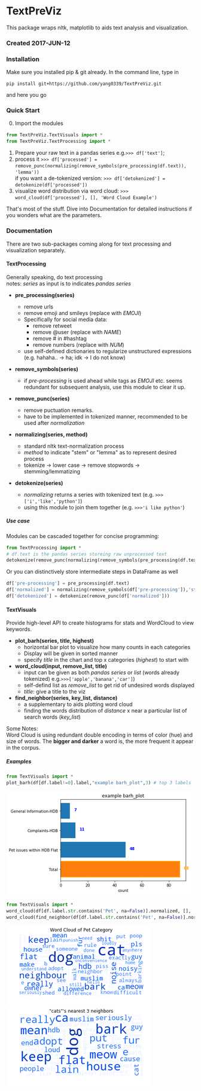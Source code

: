 # TextPreViz

This package wraps nltk, matplotlib to aids text analysis and visualization.
### Created 2017-JUN-12

### Installation
Make sure you installed pip & git already.
In the command line,  type in
```
pip install git+https://github.com/yang0339/TextPreViz.git
```
and here you go

### Quick Start
0. Import the modules
```python
from TextPreViz.TextVisuals import *
from TextPreViz.TextProcessing import *
```
1. Prepare your raw text in a pandas series e.g.```>>> df['text']```;
2. process it ```>>> df['processed'] = remove_punc(normalizing(remove_symbols(pre_processing(df.text)), 'lemma'))```<br>
if you want a de-tokenized version: ```>>> df['detokenized'] = detokenize(df['processed'])```
3. visualize word distribution via word cloud: ```>>> word_cloud(df['processed'], [], 'Word Cloud Example')```

That's most of the stuff. Dive into Documentation for detailed instructions if you wonders what are the parameters.

### Documentation
There are two sub-packages coming along for text processing and visualization separately.
#### TextProcessing
Generally speaking, do text processing <br>
notes: *series* as input is to indicates *pandas series*
* **pre_processing(series)**
    - remove urls
    - remove emoji and smileys (replace with $EMOJI$)
    - Specifically for social media data:
        - remove retweet
        - remove @user (replace with $NAME$)
        - remove \# in \#hashtag
        - remove numbers (replace with $NUM$)
    - use self-defined dictionaries to regularize unstructured expressions (e.g. hahaha.. -> ha; idk -> I do not know)

* **remove_symbols(series)**
    - if *pre-processing* is used ahead while tags as $EMOJI$ etc. seems redundant for subsequent analysis, use this module to clear it up.
* **remove_punc(series)**
    - remove puctuation remarks.
    - have to be implemented in tokenized manner, recommended to be used after *normalization*
* **normalizing(series, method)**
    - standard nltk text-normalization process
    - *method* to indicate "stem" or "lemma" as to represent desired process
    - tokenize -> lower case -> remove stopwords -> stemming/lemmatizing
* **detokenize(series)**
    - *normalizing* returns a series with tokenized text (e.g. ```>>>['i','like','python']```) 
    - using this module to join them together (e.g. ```>>>'i like python'```)

##### Use case

Modules can be cascaded together for concise programming:
```python
from TextProcessing import * 
# df.text is the pandas series storeing raw unprocessed text
detokenize(remove_punc(normalizing(remove_symbols(pre_processing(df.text)), 'lemma')))
```
Or you can distinctively store intermediate steps in DataFrame as well
```python
df['pre-processing'] = pre_processing(df.text)
df['normalized'] = normalizing(remove_symbols(df['pre-processing']),'stem')
df['detokenized'] = detokenize(remove_punc(df['normalized']))
```

#### TextVisuals
Provide high-level API to create histograms for stats and WordCloud to view keywords.
* **plot_barh(series, title, highest)**
    - horizontal bar plot to visualize how many counts in each categories 
    - Display will be given in sorted manner
    - specify *title* in the chart and top x categories (*highest*) to start with
* **word_cloud(input, remove_list, title)**
    - input can be given as both *pandas series* or *list* (words already tokenized) e.g.```>>>['apple','banana','car']```)
    - self-defind list as *remove_list* to get rid of undesired words displayed
    - *title*: give a title to the viz
* **find_neighbor(series, key_list, distance)**
    - a supplementary to aids plotting word cloud
    - finding the words distribution of *distance* x near a particular list of search words (*key_list*) 

Some Notes: <br>Word Cloud is using redundant double encoding in terms of color (hue) and size of words. The **bigger and darker** a word is, the more frequent it appear in the corpus.
##### Examples
```python
from TextVisuals import *
plot_barh(df[df.label!=0].label,"example barh_plot",3) # top 3 labels
```
![e-barhplot](https://github.com/yang0339/TextPreViz/blob/master/Visual%20examples/example_plot_barh.png)

```python
from TextVisuals import *
word_cloud(df[df.label.str.contains('Pet', na=False)].normalized, [], 'Word Cloud of Pet Category')
word_cloud(find_neighbor(df[df.label.str.contains('Pet', na=False)].normalized, ['cat','cats', 'dog', 'dogs'], 3),['pls'], '\"cat(s) & dog(s)\"\'s nearest 3 neighbors')
```
![e1](https://github.com/yang0339/TextPreViz/blob/master/Visual%20examples/word_cloud1.png)
![e2](https://github.com/yang0339/TextPreViz/blob/master/Visual%20examples/word_cloud2.png)
